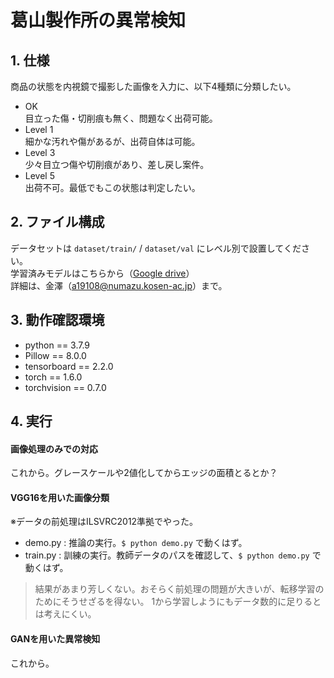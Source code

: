 # 葛山製作所の異常検知
## 1. 仕様
商品の状態を内視鏡で撮影した画像を入力に、以下4種類に分類したい。
- OK  
目立った傷・切削痕も無く、問題なく出荷可能。
- Level 1  
細かな汚れや傷があるが、出荷自体は可能。
- Level 3  
少々目立つ傷や切削痕があり、差し戻し案件。
- Level 5  
出荷不可。最低でもこの状態は判定したい。

## 2. ファイル構成
データセットは `dataset/train/` / `dataset/val` にレベル別で設置してください。  
学習済みモデルはこちらから（[Google drive]()）  
詳細は、金澤（[a19108@numazu.kosen-ac.jp]()）まで。  

## 3. 動作確認環境
- python == 3.7.9
- Pillow == 8.0.0
- tensorboard == 2.2.0
- torch	== 1.6.0
- torchvision == 0.7.0

## 4. 実行
#### 画像処理のみでの対応
これから。グレースケールや2値化してからエッジの面積とるとか？
#### VGG16を用いた画像分類
※データの前処理はILSVRC2012準拠でやった。
- demo.py : 推論の実行。`$ python demo.py` で動くはず。
- train.py : 訓練の実行。教師データのパスを確認して、`$ python demo.py` で動くはず。

> 結果があまり芳しくない。おそらく前処理の問題が大きいが、転移学習のためにそうせざるを得ない。
> 1から学習しようにもデータ数的に足りるとは考えにくい。
#### GANを用いた異常検知
これから。
